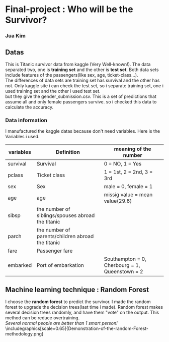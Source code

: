 # Final-project : Who will be the Survivor? 
### Jua Kim

## Datas
This is Titanic survivor data from kaggle (Very Well-known!).
The data separated two, one is __training set__ and the other is __test set__.
Both data sets include features of the passengers(like sex, age, ticket-class...).
<br/>
The differences of data sets are training set has survival and the other has not.
Only kaggle site i can check the test set, so i separate training set, one i used training set and the other i used test set.
<br/>
but they give the gender_submission.csv.
This is a set of predictions that assume all and only female passengers survive.
so i checked this data to calculate the accuracy.


### Data information
I manufactured the kaggle datas because don't need variables.
Here is the Variables i used.

| __variables__ | __Definition__ | meaning of the number |
|---------------|----------------|-----------------------|
| survival      | Survival       | 0 = NO, 1 = Yes       |
| pclass        | Ticket class   |1 = 1st, 2 = 2nd, 3 = 3rd|
| sex           |     Sex        |  male = 0, female = 1 |
| age           |  age           |missig value = mean value(29.6)|
| sibsp         | the number of siblings/spouses abroad the titanic||
| parch         | the number of parents/children abroad the titanic ||
| fare          | Passenger fare | |
| embarked      | Port of embarkation | Southampton = 0, Cherbourg = 1, Queenstown = 2|

## Machine learning technique : Random Forest
I choose the __random forest__ to predict the survivor. 
I made the random forest to upgrade the decision trees(last time i made).
Random forest makes several decision trees randomly, and have them "vote" on the output.
This method can be reduce overtraining.
<br/>
_Several normal people are better than 1 smart person!_
<br/>
\includegraphics[scale=0.65]{Demonstration-of-the-random-Forest-methodology.png}


